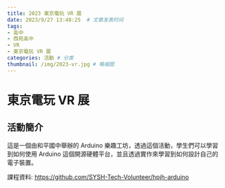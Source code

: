 ```yaml
---
title: 2023 東京電玩 VR 展
date: 2023/9/27 13:48:25  # 文章发表时间
tags:
- 高中
- 西苑高中
- VR
- 東京電玩 VR 展
categories: 活動 # 分类
thumbnail: /img/2023-vr.jpg # 略缩图
---
```


# 東京電玩 VR 展

## 活動簡介

這是一個由和平國中舉辦的 Arduino 樂趣工坊，透過這個活動，學生們可以學習到如何使用 Arduino 這個開源硬體平台，並且透過實作來學習到如何設計自己的電子裝置。

課程資料: <https://github.com/SYSH-Tech-Volunteer/hpjh-arduino>